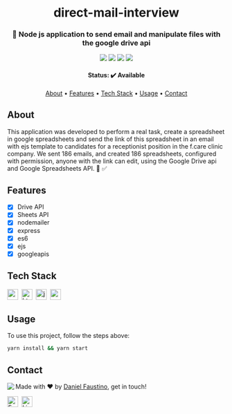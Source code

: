 <h1 align="center">
	direct-mail-interview
</h1>

<h3 align="center">
	🚀 Node js application to send email and manipulate files with the google drive api
</h3>

<p align="center">
	<img src="https://img.shields.io/github/license/danielofaustino/direct-mail-interview?color=green"/>
	<img src="https://img.shields.io/github/repo-size/danielofaustino/direct-mail-interview?color=green"/>
	<img src="https://img.shields.io/github/last-commit/danielofaustino/direct-mail-interview?color=green"/>
	<img src="https://img.shields.io/github/languages/count/danielofaustino/direct-mail-interview?color=green"/>
</p>

<h4 align="center">
	Status: ✔️ Available
</h4>

<p align="center">
	<a href="#about">About</a> •
	<a href="#features">Features</a> •
	<a href="#tech-stack">Tech Stack</a> •
	<a href="#usage">Usage</a> • 
	<a href="#contact">Contact</a> 
</p>

## About
This application was developed to perform a real task, create a spreadsheet in google spreadsheets and send the link of this spreadsheet in an email with ejs template to candidates for a receptionist position in the f.care clinic company. We sent 186 emails, and created 186 spreadsheets, configured with permission, anyone with the link can edit, using the Google Drive api and Google Spreadsheets API.
🚀 ✅



## Features
* [x] Drive API
* [x] Sheets API
* [x] nodemailer
* [x] express
* [x] es6
* [x] ejs
* [x] googleapis

## Tech Stack
<img src="https://img.shields.io/badge/Css3-05122A?style=flat&logo=css3" alt="css3 Badge" height="25">&nbsp;
<img src="https://img.shields.io/badge/Html5-05122A?style=flat&logo=html5" alt="html5 Badge" height="25">&nbsp;
<img src="https://img.shields.io/badge/Javascript-05122A?style=flat&logo=javascript" alt="javascript Badge" height="25">&nbsp;
<img src="https://img.shields.io/badge/Nodejs-05122A?style=flat&logo=node.js" alt="nodejs Badge" height="25">&nbsp;

## Usage
To use this project, follow the steps above:
```bash
yarn install && yarn start
```

## Contact
<img align="left" src="https://avatars.githubusercontent.com/danielofaustino?size=100">

Made with ❤️ by [Daniel Faustino](https://github.com/danielofaustino), get in touch!

<a href="mailto:danielofaustino@proton.me" target="_blank"><img src="https://img.shields.io/badge/Email-D14836?style=flat&logo=gmail&logoColor=white" alt="Email Badge" height="25"></a>&nbsp;
<a href="https://www.linkedin.com/in/https://www.linkedin.com/in/danielofaustino/" target="_blank"><img src="https://img.shields.io/badge/Linkedin-0077B5?style=flat&logo=linkedin&logoColor=white" alt="LinkedIn Badge" height="25"></a>&nbsp;

<br clear="left"/>
